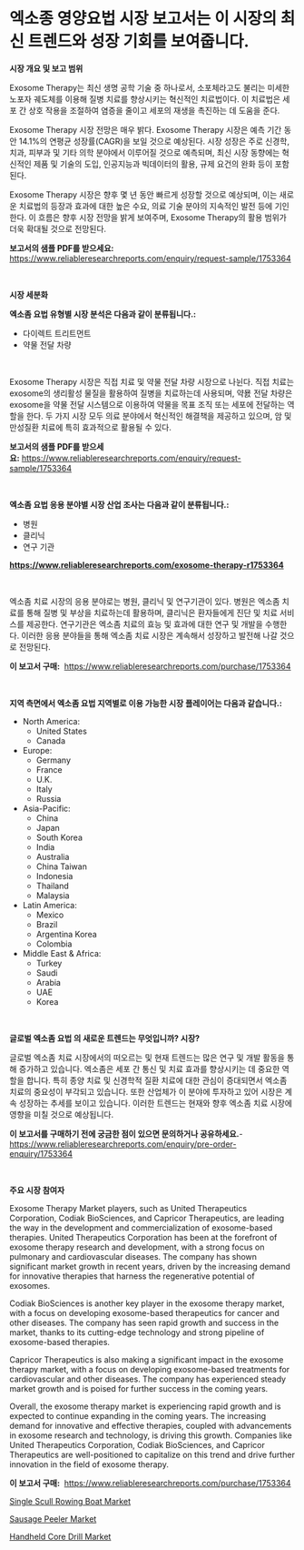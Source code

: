 <p><h1>엑소종 영양요법 시장 보고서는 이 시장의 최신 트렌드와 성장 기회를 보여줍니다.</h1></p><p><strong>시장 개요 및 보고 범위</strong></p>
<p><p>Exosome Therapy는 최신 생명 공학 기술 중 하나로서, 소포체라고도 불리는 미세한 노포자 궤도체를 이용해 질병 치료를 향상시키는 혁신적인 치료법이다. 이 치료법은 세포 간 상호 작용을 조절하여 염증을 줄이고 세포의 재생을 촉진하는 데 도움을 준다.</p><p>Exosome Therapy 시장 전망은 매우 밝다. Exosome Therapy 시장은 예측 기간 동안 14.1%의 연평균 성장률(CAGR)을 보일 것으로 예상된다. 시장 성장은 주로 신경학, 치과, 피부과 및 기타 의학 분야에서 이루어질 것으로 예측되며, 최신 시장 동향에는 혁신적인 제품 및 기술의 도입, 인공지능과 빅데이터의 활용, 규제 요건의 완화 등이 포함된다.</p><p>Exosome Therapy 시장은 향후 몇 년 동안 빠르게 성장할 것으로 예상되며, 이는 새로운 치료법의 등장과 효과에 대한 높은 수요, 의료 기술 분야의 지속적인 발전 등에 기인한다. 이 흐름은 향후 시장 전망을 밝게 보여주며, Exosome Therapy의 활용 범위가 더욱 확대될 것으로 전망된다.</p></p>
<p><strong>보고서의 샘플 PDF를 받으세요:</strong> <a href="https://www.reliableresearchreports.com/enquiry/request-sample/1753364">https://www.reliableresearchreports.com/enquiry/request-sample/1753364</a></p>
<p>&nbsp;</p>
<p><strong>시장 세분화</strong></p>
<p><strong>엑소좀 요법 유형별 시장 분석은 다음과 같이 분류됩니다.:</strong></p>
<p><ul><li>다이렉트 트리트먼트</li><li>약물 전달 차량</li></ul></p>
<p>&nbsp;</p>
<p><p>Exosome Therapy 시장은 직접 치료 및 약물 전달 차량 시장으로 나뉜다. 직접 치료는 exosome의 생리활성 물질을 활용하여 질병을 치료하는데 사용되며, 약묤 전달 차량은 exosome을 약물 전달 시스템으로 이용하여 약물을 목표 조직 또는 세포에 전달하는 역할을 한다. 두 가지 시장 모두 의료 분야에서 혁신적인 해결책을 제공하고 있으며, 암 및 만성질환 치료에 특히 효과적으로 활용될 수 있다.</p></p>
<p><strong>보고서의 샘플 PDF를 받으세요:</strong>&nbsp;<a href="https://www.reliableresearchreports.com/enquiry/request-sample/1753364">https://www.reliableresearchreports.com/enquiry/request-sample/1753364</a></p>
<p>&nbsp;</p>
<p><strong> 엑소좀 요법 응용 분야별 시장 산업 조사는 다음과 같이 분류됩니다.:</strong></p>
<p><ul><li>병원</li><li>클리닉</li><li>연구 기관</li></ul></p>
<p><strong><a href="https://www.reliableresearchreports.com/exosome-therapy-r1753364">https://www.reliableresearchreports.com/exosome-therapy-r1753364</a></strong></p>
<p>&nbsp;</p>
<p><p>엑소좀 치료 시장의 응용 분야로는 병원, 클리닉 및 연구기관이 있다. 병원은 엑소좀 치료를 통해 질병 및 부상을 치료하는데 활용하며, 클리닉은 환자들에게 진단 및 치료 서비스를 제공한다. 연구기관은 엑소좀 치료의 효능 및 효과에 대한 연구 및 개발을 수행한다. 이러한 응용 분야들을 통해 엑소좀 치료 시장은 계속해서 성장하고 발전해 나갈 것으로 전망된다.</p></p>
<p><strong>이 보고서 구매:</strong>&nbsp; <a href="https://www.reliableresearchreports.com/purchase/1753364">https://www.reliableresearchreports.com/purchase/1753364</a></p>
<p>&nbsp;</p>
<p><strong>지역 측면에서 엑소좀 요법 지역별로 이용 가능한 시장 플레이어는 다음과 같습니다.:</strong></p>
<p><ul>
    <li>
        North America:
        <ul>
            <li>United States</li>
            <li>Canada</li>
        </ul>
    </li>
    <li>
        Europe:
        <ul>
            <li>Germany</li>
            <li>France</li>
            <li>U.K.</li>
            <li>Italy</li>
            <li>Russia</li>
        </ul>
    </li>
    <li>
        Asia-Pacific:
        <ul>
            <li>China</li>
            <li>Japan</li>
            <li>South Korea</li>
            <li>India</li>
            <li>Australia</li>
            <li>China Taiwan</li>
            <li>Indonesia</li>
            <li>Thailand</li>
            <li>Malaysia</li>
        </ul>
    </li>
    <li>
        Latin America:
        <ul>
            <li>Mexico</li>
            <li>Brazil</li>
            <li>Argentina Korea</li>
            <li>Colombia</li>
        </ul>
    </li>
    <li>
        Middle East & Africa:
        <ul>
            <li>Turkey</li>
            <li>Saudi</li>
            <li>Arabia</li>
            <li>UAE</li>
            <li>Korea</li>
        </ul>
    </li>
    </ul></p>
<p>&nbsp;</p>
<p><strong>글로벌 엑소좀 요법 의 새로운 트렌드는 무엇입니까? 시장?</strong></p>
<p><p>글로벌 엑소좀 치료 시장에서의 떠오르는 및 현재 트렌드는 많은 연구 및 개발 활동을 통해 증가하고 있습니다. 엑소좀은 세포 간 통신 및 치료 효과를 향상시키는 데 중요한 역할을 합니다. 특히 종양 치료 및 신경학적 질환 치료에 대한 관심이 증대되면서 엑소좀 치료의 중요성이 부각되고 있습니다. 또한 산업체가 이 분야에 투자하고 있어 시장은 계속 성장하는 추세를 보이고 있습니다. 이러한 트렌드는 현재와 향후 엑소좀 치료 시장에 영향을 미칠 것으로 예상됩니다.</p></p>
<p><strong>이 보고서를 구매하기 전에 궁금한 점이 있으면 문의하거나 공유하세요.</strong>- <a href="https://www.reliableresearchreports.com/enquiry/pre-order-enquiry/1753364">https://www.reliableresearchreports.com/enquiry/pre-order-enquiry/1753364</a></p>
<p>&nbsp;</p>
<p><strong>주요 시장 참여자</strong></p>
<p><p>Exosome Therapy Market players, such as United Therapeutics Corporation, Codiak BioSciences, and Capricor Therapeutics, are leading the way in the development and commercialization of exosome-based therapies. United Therapeutics Corporation has been at the forefront of exosome therapy research and development, with a strong focus on pulmonary and cardiovascular diseases. The company has shown significant market growth in recent years, driven by the increasing demand for innovative therapies that harness the regenerative potential of exosomes.</p><p>Codiak BioSciences is another key player in the exosome therapy market, with a focus on developing exosome-based therapeutics for cancer and other diseases. The company has seen rapid growth and success in the market, thanks to its cutting-edge technology and strong pipeline of exosome-based therapies.</p><p>Capricor Therapeutics is also making a significant impact in the exosome therapy market, with a focus on developing exosome-based treatments for cardiovascular and other diseases. The company has experienced steady market growth and is poised for further success in the coming years.</p><p>Overall, the exosome therapy market is experiencing rapid growth and is expected to continue expanding in the coming years. The increasing demand for innovative and effective therapies, coupled with advancements in exosome research and technology, is driving this growth. Companies like United Therapeutics Corporation, Codiak BioSciences, and Capricor Therapeutics are well-positioned to capitalize on this trend and drive further innovation in the field of exosome therapy.</p></p>
<p><strong>이 보고서 구매:</strong>&nbsp;&nbsp;<a href="https://www.reliableresearchreports.com/purchase/1753364">https://www.reliableresearchreports.com/purchase/1753364</a></p>
<p><p><a href="https://github.com/markusgodoy/Market-Research-Report-List-2/blob/main/single-scull-rowing-boat-market.md">Single Scull Rowing Boat Market</a></p><p><a href="https://github.com/arionmp/Market-Research-Report-List-2/blob/main/sausage-peeler-market.md">Sausage Peeler Market</a></p><p><a href="https://github.com/pgtimber/Market-Research-Report-List-2/blob/main/handheld-core-drill-market.md">Handheld Core Drill Market</a></p></p>